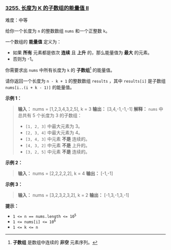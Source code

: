 ### [3255\. 长度为 K 的子数组的能量值 II](https://leetcode.cn/problems/find-the-power-of-k-size-subarrays-ii/)

难度：中等

给你一个长度为 `n` 的整数数组 `nums` 和一个正整数 `k`。

一个数组的 **能量值** 定义为：

- 如果 **所有** 元素都是依次 **连续** 且 **上升** 的，那么能量值为 **最大** 的元素。
- 否则为 -1。

你需要求出 `nums` 中所有长度为 `k` 的 **子数组**[^1] 的能量值。

请你返回一个长度为 `n - k + 1` 的整数数组 `results` ，其中 `results[i]` 是子数组 `nums[i..(i + k - 1)]` 的能量值。

**示例 1：**

> **输入：** nums = [1,2,3,4,3,2,5], k = 3
> **输出：** [3,4,-1,-1,-1]
> **解释：**
> `nums` 中总共有 5 个长度为 3 的子数组：
> 
> - `[1, 2, 3]` 中最大元素为 3。
> - `[2, 3, 4]` 中最大元素为 4。
> - `[3, 4, 3]` 中元素 **不是** 连续的。
> - `[4, 3, 2]` 中元素 **不是** 上升的。
> - `[3, 2, 5]` 中元素 **不是** 连续的。

**示例 2：**

> **输入：** nums = [2,2,2,2,2], k = 4
> **输出：** [-1,-1]

**示例 3：**

> **输入：** nums = [3,2,3,2,3,2], k = 2
> **输出：** [-1,3,-1,3,-1]

**提示：**

- <code>1 <= n == nums.length <= 10<sup>5</sup></code>
- <code>1 <= nums[i] <= 10<sup>6</sup></code>
- `1 <= k <= n`

[^1]: **子数组** 是数组中连续的 **非空** 元素序列。
